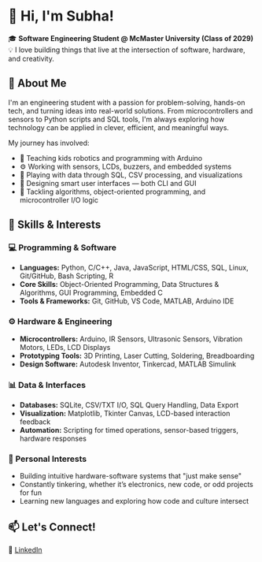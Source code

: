 # 👋 Hi, I'm Subha!

🎓 **Software Engineering Student @ McMaster University (Class of 2029)**  
💡 I love building things that live at the intersection of software, hardware, and creativity.


## 🧠 About Me

I'm an engineering student with a passion for problem-solving, hands-on tech, and turning ideas into real-world solutions. From microcontrollers and sensors to Python scripts and SQL tools, I'm always exploring how technology can be applied in clever, efficient, and meaningful ways.

My journey has involved:

- 👶 Teaching kids robotics and programming with Arduino
- ⚙️ Working with sensors, LCDs, buzzers, and embedded systems
- 💾 Playing with data through SQL, CSV processing, and visualizations
- 🎨 Designing smart user interfaces — both CLI and GUI
- 🧠 Tackling algorithms, object-oriented programming, and microcontroller I/O logic


## 🔧 Skills & Interests

### 💻 Programming & Software
- **Languages:** Python, C/C++, Java, JavaScript, HTML/CSS, SQL, Linux, Git/GitHub, Bash Scripting, R  
- **Core Skills:** Object-Oriented Programming, Data Structures & Algorithms, GUI Programming, Embedded C  
- **Tools & Frameworks:** Git, GitHub, VS Code, MATLAB, Arduino IDE  

### ⚙️ Hardware & Engineering
- **Microcontrollers:** Arduino, IR Sensors, Ultrasonic Sensors, Vibration Motors, LEDs, LCD Displays  
- **Prototyping Tools:** 3D Printing, Laser Cutting, Soldering, Breadboarding  
- **Design Software:** Autodesk Inventor, Tinkercad, MATLAB Simulink  

### 📊 Data & Interfaces
- **Databases:** SQLite, CSV/TXT I/O, SQL Query Handling, Data Export  
- **Visualization:** Matplotlib, Tkinter Canvas, LCD-based interaction feedback  
- **Automation:** Scripting for timed operations, sensor-based triggers, hardware responses  

### 🌟 Personal Interests
- Building intuitive hardware-software systems that "just make sense"  
- Constantly tinkering, whether it’s electronics, new code, or odd projects for fun  
- Learning new languages and exploring how code and culture intersect  


## 📫 Let's Connect!

🔗 [LinkedIn](https://linkedin.com/in/subharatti)  


